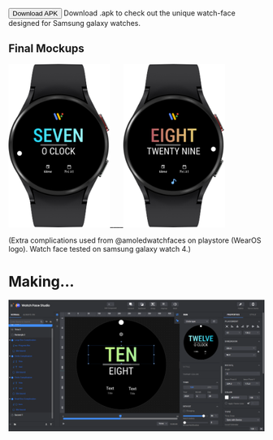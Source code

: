 <button src="https://github.com/pratikkarbhal/WearOS_Minimal/raw/main/com.pratikkarbhal.watchface.apk">Download APK</button>
Download .apk to check out the unique watch-face designed for Samsung galaxy watches. 

## Final Mockups
<img src="Mockup1.png" width="200" />____<img src="Mockup2.png" width="200" />

(Extra complications used from @amoledwatchfaces on playstore (WearOS logo). 
 Watch face tested on samsung galaxy watch 4.)

# Making...
![Watch Face Studio](WFStudio.png)
